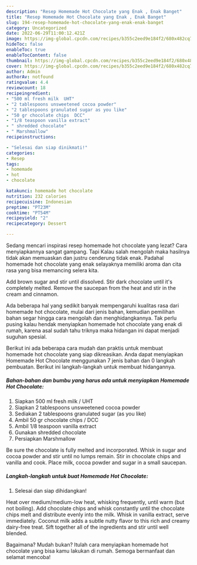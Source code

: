 ```yaml
---
description: "Resep Homemade Hot Chocolate yang Enak , Enak Banget"
title: "Resep Homemade Hot Chocolate yang Enak , Enak Banget"
slug: 194-resep-homemade-hot-chocolate-yang-enak-enak-banget
category: Uncategorized
date: 2022-06-29T11:00:12.421Z
image: https://img-global.cpcdn.com/recipes/b355c2eed9e184f2/680x482cq70/homemade-hot-chocolate-foto-resep-utama.jpg
hideToc: false
enableToc: true
enableTocContent: false
thumbnail: https://img-global.cpcdn.com/recipes/b355c2eed9e184f2/680x482cq70/homemade-hot-chocolate-foto-resep-utama.jpg
cover: https://img-global.cpcdn.com/recipes/b355c2eed9e184f2/680x482cq70/homemade-hot-chocolate-foto-resep-utama.jpg
author: Admin
authorAv: notfound
ratingvalue: 4.4
reviewcount: 18
recipeingredient:
- "500 ml fresh milk  UHT"
- "2 tablespoons unsweetened cocoa powder"
- "2 tablespoons granulated sugar as you like"
- "50 gr chocolate chips  DCC"
- "1/8 teaspoon vanilla extract"
- " shredded chocolate"
- " Marshmallow"
recipeinstructions:

- "Selesai dan siap dinikmati!"
categories:
- Resep
tags:
- homemade
- hot
- chocolate

katakunci: homemade hot chocolate 
nutrition: 232 calories
recipecuisine: Indonesian
preptime: "PT23M"
cooktime: "PT54M"
recipeyield: "2"
recipecategory: Dessert

---
```



Sedang mencari inspirasi resep homemade hot chocolate yang lezat? Cara menyiapkannya sangat gampang. Tapi Kalau salah mengolah maka hasilnya tidak akan memuaskan dan justru cenderung tidak enak. Padahal homemade hot chocolate yang enak selayaknya memiliki aroma dan cita rasa yang bisa memancing selera kita.


Add brown sugar and stir until dissolved. Stir dark chocolate until it&#39;s completely melted. Remove the saucepan from the heat and stir in the cream and cinnamon.

Ada beberapa hal yang sedikit banyak mempengaruhi kualitas rasa dari homemade hot chocolate, mulai dari jenis bahan, kemudian pemilihan bahan segar hingga cara mengolah dan menghidangkannya. Tak perlu pusing kalau hendak menyiapkan homemade hot chocolate yang enak di rumah, karena asal sudah tahu triknya maka hidangan ini dapat menjadi suguhan spesial.


Berikut ini ada beberapa cara mudah dan praktis untuk membuat homemade hot chocolate yang siap dikreasikan. Anda dapat menyiapkan Homemade Hot Chocolate menggunakan 7 jenis bahan dan 0 langkah pembuatan. Berikut ini langkah-langkah untuk membuat hidangannya.

<!--inarticleads1-->

##### Bahan-bahan dan bumbu yang harus ada untuk menyiapkan Homemade Hot Chocolate:

1. Siapkan 500 ml fresh milk / UHT
1. Siapkan 2 tablespoons unsweetened cocoa powder
1. Sediakan 2 tablespoons granulated sugar (as you like)
1. Ambil 50 gr chocolate chips / DCC
1. Ambil 1/8 teaspoon vanilla extract
1. Gunakan  shredded chocolate
1. Persiapkan  Marshmallow


Be sure the chocolate is fully melted and incorporated. Whisk in sugar and cocoa powder and stir until no lumps remain. Stir in chocolate chips and vanilla and cook. Place milk, cocoa powder and sugar in a small saucepan. 

<!--inarticleads2-->

##### Langkah-langkah untuk buat Homemade Hot Chocolate:


1. Selesai dan siap dihidangkan!

Heat over medium/medium-low heat, whisking frequently, until warm (but not boiling). Add chocolate chips and whisk constantly until the chocolate chips melt and distribute evenly into the milk. Whisk in vanilla extract, serve immediately. Coconut milk adds a subtle nutty flavor to this rich and creamy dairy-free treat. Sift together all of the ingredients and stir until well blended. 

Bagaimana? Mudah bukan? Itulah cara menyiapkan homemade hot chocolate yang bisa kamu lakukan di rumah. Semoga bermanfaat dan selamat mencoba!
